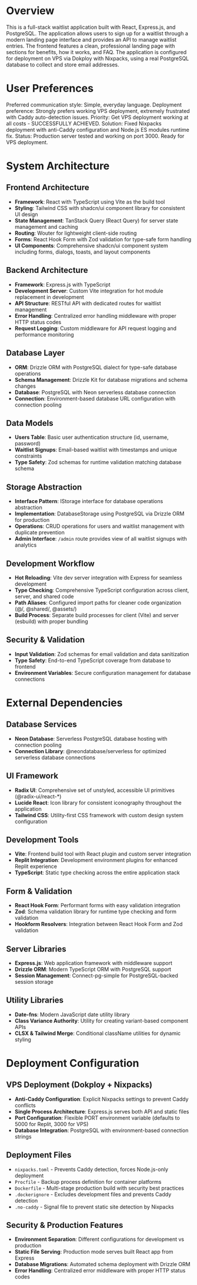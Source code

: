 # Overview

This is a full-stack waitlist application built with React, Express.js, and PostgreSQL. The application allows users to sign up for a waitlist through a modern landing page interface and provides an API to manage waitlist entries. The frontend features a clean, professional landing page with sections for benefits, how it works, and FAQ. The application is configured for deployment on VPS via Dokploy with Nixpacks, using a real PostgreSQL database to collect and store email addresses.

# User Preferences

Preferred communication style: Simple, everyday language.
Deployment preference: Strongly prefers working VPS deployment, extremely frustrated with Caddy auto-detection issues.
Priority: Get VPS deployment working at all costs - SUCCESSFULLY ACHIEVED.
Solution: Fixed Nixpacks deployment with anti-Caddy configuration and Node.js ES modules runtime fix.
Status: Production server tested and working on port 3000. Ready for VPS deployment.

# System Architecture

## Frontend Architecture
- **Framework**: React with TypeScript using Vite as the build tool
- **Styling**: Tailwind CSS with shadcn/ui component library for consistent UI design
- **State Management**: TanStack Query (React Query) for server state management and caching
- **Routing**: Wouter for lightweight client-side routing
- **Forms**: React Hook Form with Zod validation for type-safe form handling
- **UI Components**: Comprehensive shadcn/ui component system including forms, dialogs, toasts, and layout components

## Backend Architecture
- **Framework**: Express.js with TypeScript
- **Development Server**: Custom Vite integration for hot module replacement in development
- **API Structure**: RESTful API with dedicated routes for waitlist management
- **Error Handling**: Centralized error handling middleware with proper HTTP status codes
- **Request Logging**: Custom middleware for API request logging and performance monitoring

## Database Layer
- **ORM**: Drizzle ORM with PostgreSQL dialect for type-safe database operations
- **Schema Management**: Drizzle Kit for database migrations and schema changes
- **Database**: PostgreSQL with Neon serverless database connection
- **Connection**: Environment-based database URL configuration with connection pooling

## Data Models
- **Users Table**: Basic user authentication structure (id, username, password)
- **Waitlist Signups**: Email-based waitlist with timestamps and unique constraints
- **Type Safety**: Zod schemas for runtime validation matching database schema

## Storage Abstraction
- **Interface Pattern**: IStorage interface for database operations abstraction
- **Implementation**: DatabaseStorage using PostgreSQL via Drizzle ORM for production
- **Operations**: CRUD operations for users and waitlist management with duplicate prevention
- **Admin Interface**: `/admin` route provides view of all waitlist signups with analytics

## Development Workflow
- **Hot Reloading**: Vite dev server integration with Express for seamless development
- **Type Checking**: Comprehensive TypeScript configuration across client, server, and shared code
- **Path Aliases**: Configured import paths for cleaner code organization (@/, @shared/, @assets/)
- **Build Process**: Separate build processes for client (Vite) and server (esbuild) with proper bundling

## Security & Validation
- **Input Validation**: Zod schemas for email validation and data sanitization
- **Type Safety**: End-to-end TypeScript coverage from database to frontend
- **Environment Variables**: Secure configuration management for database connections

# External Dependencies

## Database Services
- **Neon Database**: Serverless PostgreSQL database hosting with connection pooling
- **Connection Library**: @neondatabase/serverless for optimized serverless database connections

## UI Framework
- **Radix UI**: Comprehensive set of unstyled, accessible UI primitives (@radix-ui/react-*)
- **Lucide React**: Icon library for consistent iconography throughout the application
- **Tailwind CSS**: Utility-first CSS framework with custom design system configuration

## Development Tools
- **Vite**: Frontend build tool with React plugin and custom server integration
- **Replit Integration**: Development environment plugins for enhanced Replit experience
- **TypeScript**: Static type checking across the entire application stack

## Form & Validation
- **React Hook Form**: Performant forms with easy validation integration
- **Zod**: Schema validation library for runtime type checking and form validation
- **Hookform Resolvers**: Integration between React Hook Form and Zod validation

## Server Libraries
- **Express.js**: Web application framework with middleware support
- **Drizzle ORM**: Modern TypeScript ORM with PostgreSQL support
- **Session Management**: Connect-pg-simple for PostgreSQL-backed session storage

## Utility Libraries
- **Date-fns**: Modern JavaScript date utility library
- **Class Variance Authority**: Utility for creating variant-based component APIs
- **CLSX & Tailwind Merge**: Conditional className utilities for dynamic styling

# Deployment Configuration

## VPS Deployment (Dokploy + Nixpacks)
- **Anti-Caddy Configuration**: Explicit Nixpacks settings to prevent Caddy conflicts
- **Single Process Architecture**: Express.js serves both API and static files
- **Port Configuration**: Flexible PORT environment variable (defaults to 5000 for Replit, 3000 for VPS)
- **Database Integration**: PostgreSQL with environment-based connection strings

## Deployment Files
- `nixpacks.toml` - Prevents Caddy detection, forces Node.js-only deployment
- `Procfile` - Backup process definition for container platforms
- `Dockerfile` - Multi-stage production build with security best practices
- `.dockerignore` - Excludes development files and prevents Caddy detection
- `.no-caddy` - Signal file to prevent static site detection by Nixpacks

## Security & Production Features
- **Environment Separation**: Different configurations for development vs production
- **Static File Serving**: Production mode serves built React app from Express
- **Database Migrations**: Automated schema deployment with Drizzle ORM
- **Error Handling**: Centralized error middleware with proper HTTP status codes